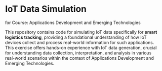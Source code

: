 # IoT Data Simulation
for Course: Applications Development and Emerging Technologies

This repository contains code for simulating IoT data specifically for **smart logistics tracking**, providing a foundational understanding of how IoT devices collect and process real-world information for such applications. This exercise offers hands-on experience with IoT data generation, crucial for understanding data collection, interpretation, and analysis in various real-world scenarios within the context of Applications Development and Emerging Technologies.
